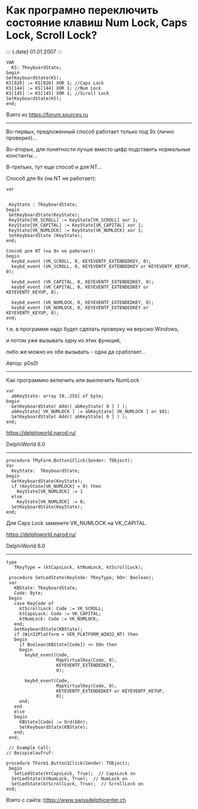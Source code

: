 Как програмно переключить состояние клавиш Num Lock, Caps Lock, Scroll Lock?
============================================================================

::: {.date}
01.01.2007
:::

    VAR 
      KS: TKeyboardState; 
    begin
    GetKeyboardState(KS); 
    KS[020] := KS[020] XOR 1; //Caps Lock
    KS[144] := KS[144] XOR 1; //Num Lock
    KS[145] := KS[145] XOR 1; //Scroll Lock
    SetKeyboardState(KS); 
    end;

Взято из <https://forum.sources.ru>

------------------------------------------------------------------------

Во-первых, предложенный способ работает только под 9x (лично
проверил)\...

Во-вторых, для понятности лучше вместо цифр подставить нормальные
константы\...

В-третьих, тут еще способ и для NT\...

Способ для 9x (на NT не работает):

    var

     
     KeyState : TKeyboardState;
    begin
     GetKeyboardState(KeyState);
     KeyState[VK_SCROLL] := KeyState[VK_SCROLL] xor 1;
     KeyState[VK_CAPITAL] := KeyState[VK_CAPITAL] xor 1;
     KeyState[VK_NUMLOCK] := KeyState[VK_NUMLOCK] xor 1;
     SetKeyboardState (KeyState);
    end; 
     
    Способ для NT (на 9x не работает):
    begin
      keybd_event (VK_SCROLL, 0, KEYEVENTF_EXTENDEDKEY, 0);
      keybd_event (VK_SCROLL, 0, KEYEVENTF_EXTENDEDKEY or KEYEVENTF_KEYUP, 0);
     
      keybd_event (VK_CAPITAL, 0, KEYEVENTF_EXTENDEDKEY, 0);
      keybd_event (VK_CAPITAL, 0, KEYEVENTF_EXTENDEDKEY or KEYEVENTF_KEYUP, 0);
     
      keybd_event (VK_NUMLOCK, 0, KEYEVENTF_EXTENDEDKEY, 0);
      keybd_event (VK_NUMLOCK, 0, KEYEVENTF_EXTENDEDKEY or KEYEVENTF_KEYUP, 0);
    end;

т.е. в программе надо будет сделать проверку на версию Windows,

и потом уже вызывать одну из этих функций,

либо же можно их обе вызывать - одна да сработает\...

Автор: p0s0l

------------------------------------------------------------------------

Как программно включить или выключить NumLock

    var
      abKeyState: array [0..255] of byte;
    begin
      GetKeyboardState( Addr( abKeyState[ 0 ] ) );
      abKeyState[ VK_NUMLOCK ] := abKeyState[ VK_NUMLOCK ] or $01;
      SetKeyboardState( Addr( abKeyState[ 0 ] ) );
    end;

<https://delphiworld.narod.ru/>

DelphiWorld 6.0

------------------------------------------------------------------------

    procedure TMyForm.Button1Click(Sender: TObject);
    Var
      KeyState:  TKeyboardState;
    begin
      GetKeyboardState(KeyState);
      if (KeyState[VK_NUMLOCK] = 0) then
        KeyState[VK_NUMLOCK] := 1
      else
        KeyState[VK_NUMLOCK] := 0;
      SetKeyboardState(KeyState);
    end;

Для Caps Lock замените VK\_NUMLOCK на VK\_CAPITAL.

<https://delphiworld.narod.ru/>

DelphiWorld 6.0

------------------------------------------------------------------------

    type
       TKeyType = (ktCapsLock, ktNumLock, ktScrollLock);
     
     procedure SetLedState(KeyCode: TKeyType; bOn: Boolean);
     var
       KBState: TKeyboardState;
       Code: Byte;
     begin
       case KeyCode of
         ktScrollLock: Code := VK_SCROLL;
         ktCapsLock: Code := VK_CAPITAL;
         ktNumLock: Code := VK_NUMLOCK;
       end;
       GetKeyboardState(KBState);
       if (Win32Platform = VER_PLATFORM_WIN32_NT) then
       begin
         if Boolean(KBState[Code]) <> bOn then
         begin
           keybd_event(Code,
                       MapVirtualKey(Code, 0),
                       KEYEVENTF_EXTENDEDKEY,
                       0);
     
           keybd_event(Code,
                       MapVirtualKey(Code, 0),
                       KEYEVENTF_EXTENDEDKEY or KEYEVENTF_KEYUP,
                       0);
         end;
       end
       else
       begin
         KBState[Code] := Ord(bOn);
         SetKeyboardState(KBState);
       end;
     end;
     
     // Example Call: 
    // Beispielaufruf: 
     
    procedure TForm1.Button1Click(Sender: TObject);
     begin
       SetLedState(ktCapsLock, True);  // CapsLock on 
      SetLedState(ktNumLock, True);  // NumLock on 
      SetLedState(ktScrollLock, True);  // ScrollLock on 
    end;

Взято с сайта: <https://www.swissdelphicenter.ch>
